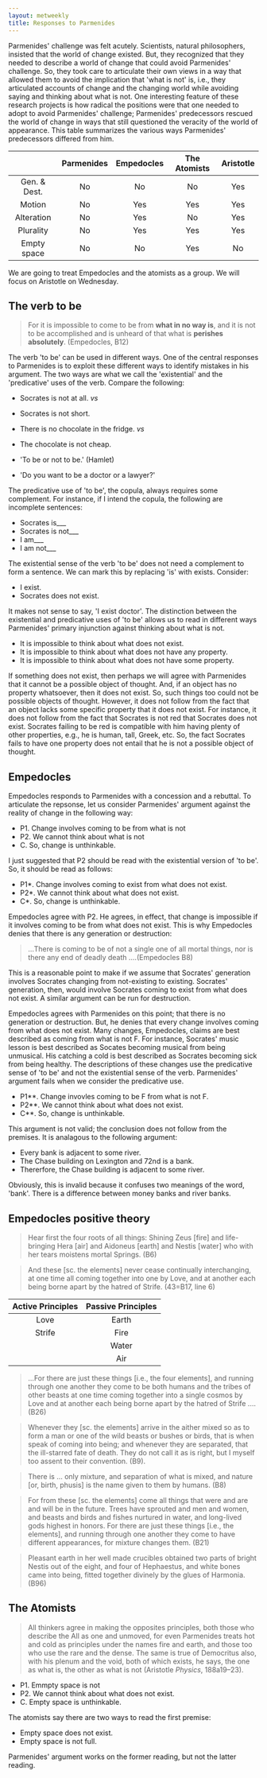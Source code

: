```yaml
---
layout: metweekly
title: Responses to Parmenides
---
```


Parmenides' challenge was felt acutely. Scientists, natural philosophers, insisted that the world of change existed.  But, they recognized that they needed to describe a world of change that could avoid Parmenides' challenge. So, they took care to articulate their own views in a way that allowed them to avoid the implication that 'what is not' is, i.e., they articulated accounts of change and the changing world while avoiding saying and thinking about what is not. One interesting feature of these research projects is how radical the positions were that one needed to adopt to avoid Parmenides' challenge; Parmenides' predecessors rescued the world of change in ways that still questioned the veracity of the world of appearance. This table summarizes the various ways Parmenides' predecessors differed from him. 


|	| Parmenides  | Empedocles  | The Atomists  | Aristotle |
| :----------: |:-----------:| :-----:| :--------: |:-------:|
| Gen. & Dest. | No  | No 	|  No	| Yes |
| Motion     | No     |   Yes | Yes |  Yes |
| Alteration | No      |   Yes |	No |	Yes |
| Plurality  | No      |   Yes | Yes |  Yes |
| Empty space | No     |   No	| Yes | No |



We are going to treat Empedocles and the atomists as a group. We will focus on Aristotle on Wednesday. 

## The verb to be 

> For it is impossible to come to be from **what in no way is**, and it is not to be accomplished and is unheard of that what is **perishes absolutely**. (Empedocles, B12)

The verb 'to be' can be used in different ways. One of the central responses to Parmenides is to exploit these different ways to identify mistakes in his argument. The two ways are what we call the 'existential' and the 'predicative' uses of the verb. Compare the following: 


+ Socrates is not at all. *vs*
+ Socrates is not short.

+ There is no chocolate in the fridge. *vs*
+ The chocolate is not cheap.

+ 'To be or not to be.' (Hamlet)
+ 'Do you want to be a doctor or a lawyer?'

The predicative use of 'to be', the copula, always requires some complement. For instance, if I intend the copula, the following are incomplete sentences: 

+ Socrates is___
+ Socrates is not___
+ I am___
+ I am not___

The existential sense of the verb 'to be' does not need a complement to form a sentence. We can mark this by replacing 'is' with exists. Consider: 

+ I exist.
+ Socrates does not exist. 

It makes not sense to say, 'I exist doctor'. The distinction between the existential and predicative uses of 'to be' allows us to read in different ways Parmenides' primary injunction against thinking about what is not. 

+ It is impossible to think about what does not exist. 
+ It is impossible to think about what does not have any property. 
+ It is impossible to think about what does not have some property.

If something does not exist, then perhaps we will agree with Parmenides that it cannot be a possible object of thought. And, if an object has no property whatsoever, then it does not exist. So, such things too could not be possible objects of thought. However, it does not follow from the fact that an object lacks some specific property that it does not exist. For instance, it does not follow from the fact that Socrates is not red that Socrates does not exist. Socrates failing to be red is compatible with him having plenty of other properties, e.g., he is human, tall, Greek, etc. So, the fact Socrates fails to have one property does not entail that he is not a possible object of thought. 

## Empedocles
Empedocles responds to Parmenides with a concession and a rebuttal. To articulate the repsonse, let us consider Parmenides' argument against the reality of change in the following way:

+ P1. Change involves coming to be from what is not
+ P2. We cannot think about what is not
+ C. So, change is unthinkable. 

I just suggested that P2 should be read with the existential version of 'to be'. So, it should be read as follows:

+ P1*. Change involves coming to exist from what does not exist. 
+ P2*. We cannot think about what does not exist. 
+ C*. So, change is unthinkable. 

Empedocles agree with P2. He agrees, in effect, that change is impossible if it involves coming to be from what does not exist. This is why Empedocles denies that there is any generation or destruction: 

> ...There is coming to be of not a single one of all mortal things, nor is there any end of deadly death ....(Empedocles B8)

This is a reasonable point to make if we assume that Socrates' generation involves Socrates changing from not-existing to existing. Socrates' generation, then, would involve Socrates coming to exist from what does not exist. A similar argument can be run for destruction. 

Empedocles agrees with Parmenides on this point; that there is no generation or destruction. But, he denies that every change involves coming from what does not exist. Many changes, Empedocles, claims are best described as coming from what is not F. For instance, Socrates' music lesson is best described as Socates becoming musical from being unmusical. His catching a cold is best described as Socrates becoming sick from being healthy. The descriptions of these changes use the predicative sense of 'to be' and not the existential sense of the verb. Parmenides' argument fails when we consider the predicative use.

+ P1**. Change invovles coming to be F from what is not F.
+ P2**. We cannot think about what does not exist. 
+ C**. So, change is unthinkable. 

This argument is not valid; the conclusion does not follow from the premises. It is analagous to the following argument: 

+ Every bank is adjacent to some river.
+ The Chase building on Lexington and 72nd is a bank. 
+ Thererfore, the Chase building is adjacent to some river. 

Obviously, this is invalid because it confuses two meanings of the word, 'bank'. There is a difference between money banks and river banks. 

## Empedocles positive theory


> Hear first the four roots of all things: Shining Zeus [fire] and life-bringing Hera [air] and Aidoneus [earth] and Nestis [water] who with her tears moistens mortal Springs. (B6)

> And these [sc. the elements] never cease continually interchanging, at one time all coming together into one by Love, and at another each being borne apart by the hatred of Strife. (43=B17, line 6)




| Active Principles  | Passive Principles  | 
| :--------: |:-------:|
| Love | Earth    |   
| Strife  | Fire     | 
| | Water  |   
| | Air |   


> ...For there are just these things [i.e., the four elements], and running through one another they come to be both humans and the tribes of other beasts at one time coming together into a single cosmos by Love and at another each being borne apart by the hatred of Strife .... (B26)

> Whenever they [sc. the elements] arrive in the aither mixed so as to form a man or one of the wild beasts or bushes or birds, that is when <people> speak of coming into being; and whenever they are separated, that <is what they call> the ill-starred fate of death. They do not call it as is right, but I myself too assent to their convention. (B9).

> There is ... only mixture, and separation of what is mixed, and nature [or, birth, phusis] is the name given to them by humans. (B8)

> For from these [sc. the elements] come all things that were and are and will be in the future. Trees have sprouted and men and women, and beasts and birds and fishes nurtured in water, and long-lived gods highest in honors. For there are just these things [i.e., the elements], and running through one another they come to have different appearances, for mixture changes them. (B21)

> Pleasant earth in her well made crucibles obtained two parts of bright Nestis out of the eight, and four of Hephaestus, and white bones came into being, fitted together divinely by the glues of Harmonia. (B96)


## The Atomists

> All thinkers agree in making the opposites principles, both those who describe the All as one and unmoved, for even Parmenides treats hot and cold as principles under the names fire and earth, and those too who use the rare and the dense. The same is true of Democritus also, with his plenum and the void, both of which exists, he says, the one as what is, the other as what is not (Aristotle *Physics*, 188a19–23).

+ P1. Emmpty space is not
+ P2. We cannot think about what does not exist. 
+ C. Empty space is unthinkable. 

The atomists say there are two ways to read the first premise: 

+ Empty space does not exist. 
+ Empty space is not full.

Parmenides' argument works on the former reading, but not the latter reading. 




